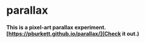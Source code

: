 # parallax

#### This is a pixel-art parallax experiment. [https://pburkett.github.io/parallax/](Check it out.)
